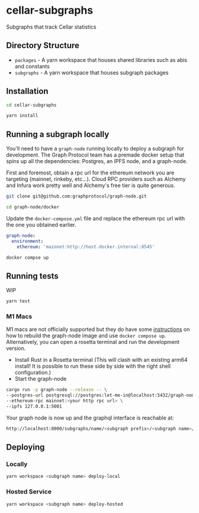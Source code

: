# cellar-subgraphs
Subgraphs that track Cellar statistics

## Directory Structure
- `packages` - A yarn workspace that houses shared libraries such as abis and constants
- `subgraphs` - A yarn workspace that houses subgraph packages

## Installation
```bash
cd cellar-subgraphs
```
```bash
yarn install
```

## Running a subgraph locally
You'll need to have a `graph-node` running locally to deploy a subgraph for development. The Graph Protocol team has a premade docker setup that spins up all the dependencies: Postgres, an IPFS node, and a graph-node.

First and foremost, obtain a rpc url for the ethereum network you are targeting (mainnet, rinkeby, etc...). Cloud RPC providers such as Alchemy and Infura work pretty well and Alchemy's free tier is quite generous.
```bash
git clone git@github.com:graphprotocol/graph-node.git
```
```bash
cd graph-node/docker
```

Update the `docker-compose.yml` file and replace the ethereum rpc url with the one you obtained earlier.
```yaml
graph-node:
  environment:
    ethereum: 'mainnet:http://host.docker.internal:8545'
```
```bash
docker compse up
```

## Running tests
WIP

```bash
yarn test
```

### M1 Macs
M1 macs are not officially supported but they do have some [instructions](git@github.com:graphprotocol/graph-node.git) on how to rebuild the graph-node image and use `docker compose up`. Alternatively, you can open a rosetta terminal and run the development version.
- Install Rust in a Rosetta terminal (This will clash with an existing arm64 install! It is possible to run these side by side with the right shell configuration.)
- Start the graph-node

```bash
cargo run -p graph-node --release -- \
--postgres-url postgresql://postgres:let-me-in@localhost:5432/graph-node \
--ethereum-rpc mainnet:<your http rpc url> \
--ipfs 127.0.0.1:5001
```

Your graph node is now up and the graphql interface is reachable at:
```bash
http://localhost:8000/subgraphs/name/<subgraph prefix>/<subgraph name>/graphql
```

## Deploying
### Locally
```bash
yarn workspace <subgraph name> deploy-local
```

### Hosted Service
```bash
yarn workspace <subgraph name> deploy-hosted
```
